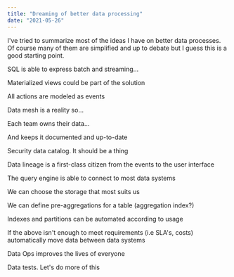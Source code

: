 ```yaml
---
title: "Dreaming of better data processing"
date: "2021-05-26"
---
```


I've tried to summarize most of the ideas I have on better data processes. Of course many of them are simplified and up to debate but I guess this is a good starting point.

SQL is able to express batch and streaming...

Materialized views could be part of the solution

All actions are modeled as events

Data mesh is a reality so...

Each team owns their data...

And keeps it documented and up-to-date

Security data catalog. It should be a thing

Data lineage is a first-class citizen from the events to the user interface

The query engine is able to connect to most data systems

We can choose the storage that most suits us

We can define pre-aggregations for a table (aggregation index?)

Indexes and partitions can be automated according to usage

If the above isn't enough to meet requirements (i.e SLA's, costs) automatically move data between data systems

Data Ops improves the lives of everyone

Data tests. Let's do more of this
